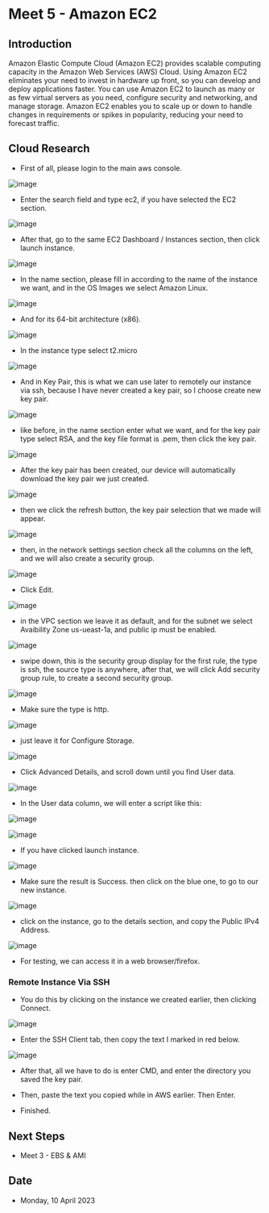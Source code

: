 # Meet 5 - Amazon EC2


## Introduction


Amazon Elastic Compute Cloud (Amazon EC2) provides scalable computing capacity in the Amazon Web Services (AWS) Cloud. Using Amazon EC2 eliminates your need to invest in hardware up front, so you can develop and deploy applications faster. You can use Amazon EC2 to launch as many or as few virtual servers as you need, configure security and networking, and manage storage. Amazon EC2 enables you to scale up or down to handle changes in requirements or spikes in popularity, reducing your need to forecast traffic.



## Cloud Research


- First of all, please login to the main aws console.

![image](https://user-images.githubusercontent.com/121140952/230818062-f3f7bc88-7021-475c-ba20-f1c94054f716.png)

- Enter the search field and type ec2, if you have selected the EC2 section.

![image](https://user-images.githubusercontent.com/121140952/230818247-c67b99f1-a17a-4285-a64e-665edf813064.png)

- After that, go to the same EC2 Dashboard / Instances section, then click launch instance.

![image](https://user-images.githubusercontent.com/121140952/230818487-349815ce-45bf-44f7-9f4c-30ea1a28b56b.png)


- In the name section, please fill in according to the name of the instance we want, and in the OS Images we select Amazon Linux.

![image](https://user-images.githubusercontent.com/121140952/230818513-983016c0-77b8-4e44-a546-12ab07059265.png)

- And for its 64-bit architecture (x86).

![image](https://user-images.githubusercontent.com/121140952/230819612-3a19cc15-7333-4345-93a2-dd1efe3074ff.png)

- In the instance type select t2.micro

![image](https://user-images.githubusercontent.com/121140952/230819694-e69edcd5-5122-4273-aebd-cd9631a6fc29.png)

- And in Key Pair, this is what we can use later to remotely our instance via ssh, because I have never created a key pair, so I choose create new key pair.

![image](https://user-images.githubusercontent.com/121140952/230819764-96287fca-f3a7-4c27-b565-213a48d2a77d.png)

- like before, in the name section enter what we want, and for the key pair type select RSA, and the key file format is .pem, then click the key pair.

![image](https://user-images.githubusercontent.com/121140952/230819944-86cdd9af-cda4-4000-944c-29a6cd046086.png)

- After the key pair has been created, our device will automatically download the key pair we just created.

![image](https://user-images.githubusercontent.com/121140952/230820032-92dabeeb-400e-4cdb-9797-3c1e2810d796.png)

- then we click the refresh button, the key pair selection that we made will appear.

![image](https://user-images.githubusercontent.com/121140952/230820153-2c01e68b-bd8d-43dc-9ad7-e6987547796b.png)

- then, in the network settings section check all the columns on the left, and we will also create a security group.

![image](https://user-images.githubusercontent.com/121140952/230820214-f70587b1-9190-44f6-95ce-630465b314c5.png)

- Click Edit.

![image](https://user-images.githubusercontent.com/121140952/230820342-73b01aa6-7581-48d8-8124-8e68fe2364dc.png)

- in the VPC section we leave it as default, and for the subnet we select Avaibility Zone us-ueast-1a, and public ip must be enabled.

![image](https://user-images.githubusercontent.com/121140952/230825519-ff70a4b9-a1ad-45a4-b57e-9f1439b04616.png)

- swipe down, this is the security group display for the first rule, the type is ssh, the source type is anywhere, after that, we will click Add security group rule, to create a second security group.

![image](https://user-images.githubusercontent.com/121140952/230825948-190df190-31ba-4f0f-8793-5f9498b83cd2.png)

- Make sure the type is http.

![image](https://user-images.githubusercontent.com/121140952/230826127-1381e8fc-9047-4f1b-b6e2-2605d5251022.png)

- just leave it for Configure Storage.

![image](https://user-images.githubusercontent.com/121140952/230826190-4126bc69-241e-4008-91b7-a94473ced8c8.png)

- Click Advanced Details, and scroll down until you find User data.

![image](https://user-images.githubusercontent.com/121140952/230826240-2f49ef9d-9182-4f06-a6c2-116948694a15.png)

- In the User data column, we will enter a script like this:

![image](https://user-images.githubusercontent.com/121140952/230826275-3a5404d7-b2ce-424f-a952-aeba514dd298.png)



![image](https://user-images.githubusercontent.com/121140952/230826297-89ff73f1-b789-4f98-b3bc-7293b42ee7d9.png)

- If you have clicked launch instance.

![image](https://user-images.githubusercontent.com/121140952/230826397-15864e85-172a-420d-9076-15aba6e03f87.png)

- Make sure the result is Success. then click on the blue one, to go to our new instance.

![image](https://user-images.githubusercontent.com/121140952/230826409-38b3e1db-7346-4658-b984-a7ff6fda9fe3.png)

- click on the instance, go to the details section, and copy the Public IPv4 Address.

![image](https://user-images.githubusercontent.com/121140952/230827575-8ab6d676-800a-4f89-90b4-b4e4bc5533b9.png)

- For testing, we can access it in a web browser/firefox.


### Remote Instance Via SSH

- You do this by clicking on the instance we created earlier, then clicking Connect.

![image](https://user-images.githubusercontent.com/121140952/230826501-4b232594-e665-4858-96f9-fc89cfa28aed.png)

- Enter the SSH Client tab, then copy the text I marked in red below.

![image](https://user-images.githubusercontent.com/121140952/230826514-4b3555a5-be42-4db2-a8e0-559e5624380d.png)

- After that, all we have to do is enter CMD, and enter the directory you saved the key pair.

- Then, paste the text you copied while in AWS earlier. Then Enter.

- Finished.



## Next Steps


- Meet 3 - EBS & AMI



## Date


- Monday,  10 April 2023


